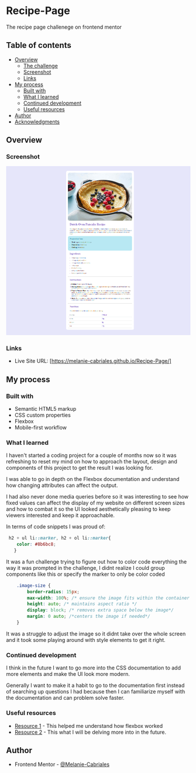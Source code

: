 # Recipe-Page
The recipe page challenege on frontend mentor

## Table of contents

- [Overview](#overview)
  - [The challenge](#the-challenge)
  - [Screenshot](#screenshot)
  - [Links](#links)
- [My process](#my-process)
  - [Built with](#built-with)
  - [What I learned](#what-i-learned)
  - [Continued development](#continued-development)
  - [Useful resources](#useful-resources)
- [Author](#author)
- [Acknowledgments](#acknowledgments)

## Overview

### Screenshot

![](/Recipe-Page.png)

### Links
- Live Site URL: [https://melanie-cabriales.github.io/Recipe-Page/]

## My process

### Built with

- Semantic HTML5 markup
- CSS custom properties
- Flexbox
- Mobile-first workflow

### What I learned

I haven't started a coding project for a couple of months now so it was refreshing to reset my mind on how to approach the layout, design and components of this project to get the result I was looking for.

I was able to go in depth on the Flexbox documentation and understand how changing attributes can affect the output.

I had also never done media queries before so it was interesting to see how fixed values can affect the display of my website on different screen sizes and how to combat it so the UI looked aesthetically pleasing to keep viewers interested and keep it approachable.

In terms of code snippets I was proud of:

```css
 h2 + ul li::marker, h2 + ol li::marker{
    color: #8b6bc8;
   }
```
It was a fun challenge trying to figure out how to color code everything the way it was prompted in the challenge, I didnt realize I could group components like this or specify the marker to only be color coded

```css
    .image-size {
        border-radius: 15px;
        max-width: 100%; /* ensure the image fits within the container width*/ 
        height: auto; /* maintains aspect ratio */
        display: block; /* removes extra space below the image*/
        margin: 0 auto; /*centers the image if needed*/
    }
```
It was a struggle to adjust the image so it didnt take over the whole screen and it took some playing around with style elements to get it right.

<!-- If you want more help with writing markdown, we'd recommend checking out [The Markdown Guide](https://www.markdownguide.org/) to learn more. -->


### Continued development

<!-- Use this section to outline areas that you want to continue focusing on in future projects. These could be concepts you're still not completely comfortable with or techniques you found useful that you want to refine and perfect. -->

I think in the future I want to go more into the CSS documentation to add more elements and make the UI look more modern. 

Generally I want to make it a habit to go to the documentation first instead of searching up questions I had because then I can familiarize myself with the documentation and can problem solve faster.


### Useful resources

- [Resource 1](https://developer.mozilla.org/en-US/docs/Web/CSS/CSS_flexible_box_layout/Basic_concepts_of_flexbox) - This helped me understand how flexbox worked 
- [Resource 2](https://developer.mozilla.org/en-US/docs/Web/CSS) - This what I will be delving more into in the future.

## Author

- Frontend Mentor - [@Melanie-Cabriales](https://www.frontendmentor.io/profile/Melanie-Cabriales)

